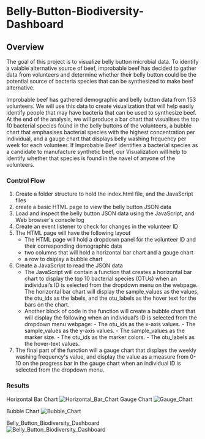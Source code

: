# Belly-Button-Biodiversity-Dashboard
## Overview
The goal of this project is to visualize belly button microbial data. To identify a vaiable alternative source of beef, improbable beef has decided to gather data from volunteers and determine whether their belly button could be the potential source of bacteria species that can be synthesized to make beef alternative. 

Improbable beef has gathered demographic and belly button data from 153 volunteers. We will use this data to create visualization that will help easily identify people that may have bacteria that can be used to synthesize beef. At the end of the analysis, we will produce a bar chart that visualises the top 10 bacterial species found in the belly buttons of the volunteers, a bubble chart that emphasises bacterial species with the highest concentration per individual, and a gauge chart that displays belly washing frequency per week for each volunteer. If Improbable Beef identifies a bacterial species as a candidate to manufacture synthetic beef, our Visualization will help to identify whether that species is found in the navel of anyone of the volunteers.

### Control Flow
1.  Create a folder structure to hold the index.html file, and the JavaScript files
2.  create a basic HTML page to view the belly button JSON data
3.  Load and inspect the belly button JSON data using the JavaScript, and Web browser's console log
4.  Create an event listener to check for changes in the volunteer ID
5.  The HTML page will have the following layout
      - The HTML page will hold a dropdown panel for the volunteer ID and their corresponding demographic data
      - two columns that will hold a horizontal bar chart and a gauge chart
      - a row to dsiplay a bubble chart
6.  Create a JavaScript to read the JSON data     
      - The JavaScript will contain a function that creates a horizontal bar chart to display the top 10 bacterial species (OTUs) when an individual’s ID is selected from the dropdown menu on the webpage. The horizontal bar chart will display the sample_values as the values, the otu_ids as the labels, and the otu_labels as the hover text for the bars on the chart.
      - Another block of code in the function will create a bubble chart that will display the following when an individual’s ID is selected from the dropdown menu webpage:
            - The otu_ids as the x-axis values.
            - The sample_values as the y-axis values.
            - The sample_values as the marker size.
            - The otu_ids as the marker colors.
            - The otu_labels as the hover-text values. 
7.  The final part of the function will a gauge chart that displays the weekly washing frequency's value, and display the value as a measure from 0-10 on the progress bar in the gauge chart when an individual ID is selected from the dropdown menu.

### Results
Horizontal Bar Chart
![Horizontal_Bar_Chart](https://user-images.githubusercontent.com/67847583/125714797-46cde65b-b414-401d-b962-1887dfb18cac.png)
Gauge Chart
![Gauge_Chart](https://user-images.githubusercontent.com/67847583/125714827-57ec3dfb-4cf6-4102-9dd0-51b69ce85e65.png)


Bubble Chart
![Bubble_Chart](https://user-images.githubusercontent.com/67847583/125714843-03f74d67-1c74-457f-ab4f-7e5721bd09d4.png)


Belly_Button_Biodiversity_Dashboard
![Belly_Button_Biodiversity_Dashboard](https://user-images.githubusercontent.com/67847583/125714893-ffe32cc1-5e29-4bcb-9031-412ab1f67bc3.png)
